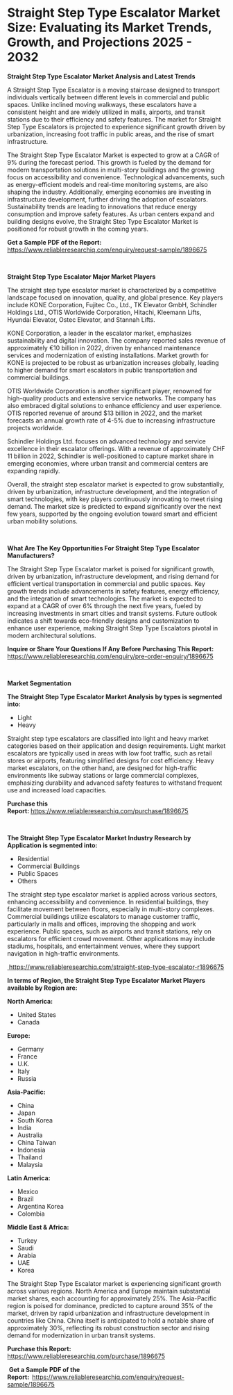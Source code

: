 <p><h1>Straight Step Type Escalator Market Size: Evaluating its Market Trends, Growth, and Projections 2025 - 2032</h1></p><p><strong>Straight Step Type Escalator Market Analysis and Latest Trends</strong></p>
<p><p>A Straight Step Type Escalator is a moving staircase designed to transport individuals vertically between different levels in commercial and public spaces. Unlike inclined moving walkways, these escalators have a consistent height and are widely utilized in malls, airports, and transit stations due to their efficiency and safety features. The market for Straight Step Type Escalators is projected to experience significant growth driven by urbanization, increasing foot traffic in public areas, and the rise of smart infrastructure.</p><p>The Straight Step Type Escalator Market is expected to grow at a CAGR of 9% during the forecast period. This growth is fueled by the demand for modern transportation solutions in multi-story buildings and the growing focus on accessibility and convenience. Technological advancements, such as energy-efficient models and real-time monitoring systems, are also shaping the industry. Additionally, emerging economies are investing in infrastructure development, further driving the adoption of escalators. Sustainability trends are leading to innovations that reduce energy consumption and improve safety features. As urban centers expand and building designs evolve, the Straight Step Type Escalator Market is positioned for robust growth in the coming years.</p></p>
<p><strong>Get a Sample PDF of the Report:&nbsp;</strong> <a href="https://www.reliableresearchiq.com/enquiry/request-sample/1896675?utm_campaign=3049&utm_medium=2&utm_source=Github&utm_content=ia&utm_term=12042025&utm_id=straight-step-type-escalator">https://www.reliableresearchiq.com/enquiry/request-sample/1896675</a></p>
<p>&nbsp;</p>
<p><strong>Straight Step Type Escalator Major Market Players</strong></p>
<p><p>The straight step type escalator market is characterized by a competitive landscape focused on innovation, quality, and global presence. Key players include KONE Corporation, Fujitec Co., Ltd., TK Elevator GmbH, Schindler Holdings Ltd., OTIS Worldwide Corporation, Hitachi, Kleemann Lifts, Hyundai Elevator, Ostec Elevator, and Stannah Lifts.</p><p>KONE Corporation, a leader in the escalator market, emphasizes sustainability and digital innovation. The company reported sales revenue of approximately €10 billion in 2022, driven by enhanced maintenance services and modernization of existing installations. Market growth for KONE is projected to be robust as urbanization increases globally, leading to higher demand for smart escalators in public transportation and commercial buildings.</p><p>OTIS Worldwide Corporation is another significant player, renowned for high-quality products and extensive service networks. The company has also embraced digital solutions to enhance efficiency and user experience. OTIS reported revenue of around $13 billion in 2022, and the market forecasts an annual growth rate of 4-5% due to increasing infrastructure projects worldwide.</p><p>Schindler Holdings Ltd. focuses on advanced technology and service excellence in their escalator offerings. With a revenue of approximately CHF 11 billion in 2022, Schindler is well-positioned to capture market share in emerging economies, where urban transit and commercial centers are expanding rapidly.</p><p>Overall, the straight step escalator market is expected to grow substantially, driven by urbanization, infrastructure development, and the integration of smart technologies, with key players continuously innovating to meet rising demand. The market size is predicted to expand significantly over the next few years, supported by the ongoing evolution toward smart and efficient urban mobility solutions.</p></p>
<p>&nbsp;</p>
<p><strong>What Are The Key Opportunities For Straight Step Type Escalator Manufacturers?</strong></p>
<p><p>The Straight Step Type Escalator market is poised for significant growth, driven by urbanization, infrastructure development, and rising demand for efficient vertical transportation in commercial and public spaces. Key growth trends include advancements in safety features, energy efficiency, and the integration of smart technologies. The market is expected to expand at a CAGR of over 6% through the next five years, fueled by increasing investments in smart cities and transit systems. Future outlook indicates a shift towards eco-friendly designs and customization to enhance user experience, making Straight Step Type Escalators pivotal in modern architectural solutions.</p></p>
<p><strong>Inquire or Share Your Questions If Any Before Purchasing This Report:</strong> <a href="https://www.reliableresearchiq.com/enquiry/pre-order-enquiry/1896675?utm_campaign=3049&utm_medium=2&utm_source=Github&utm_content=ia&utm_term=12042025&utm_id=straight-step-type-escalator">https://www.reliableresearchiq.com/enquiry/pre-order-enquiry/1896675</a></p>
<p>&nbsp;</p>
<p><strong>Market Segmentation</strong></p>
<p><strong>The Straight Step Type Escalator Market Analysis by types is segmented into:</strong></p>
<p><ul><li>Light</li><li>Heavy</li></ul></p>
<p><p>Straight step type escalators are classified into light and heavy market categories based on their application and design requirements. Light market escalators are typically used in areas with low foot traffic, such as retail stores or airports, featuring simplified designs for cost efficiency. Heavy market escalators, on the other hand, are designed for high-traffic environments like subway stations or large commercial complexes, emphasizing durability and advanced safety features to withstand frequent use and increased load capacities.</p></p>
<p><strong>Purchase this Report:&nbsp;</strong><a href="https://www.reliableresearchiq.com/purchase/1896675?utm_campaign=3049&utm_medium=2&utm_source=Github&utm_content=ia&utm_term=12042025&utm_id=straight-step-type-escalator">https://www.reliableresearchiq.com/purchase/1896675</a></p>
<p>&nbsp;</p>
<p><strong>The Straight Step Type Escalator Market Industry Research by Application is segmented into:</strong></p>
<p><ul><li>Residential</li><li>Commercial Buildings</li><li>Public Spaces</li><li>Others</li></ul></p>
<p><p>The straight step type escalator market is applied across various sectors, enhancing accessibility and convenience. In residential buildings, they facilitate movement between floors, especially in multi-story complexes. Commercial buildings utilize escalators to manage customer traffic, particularly in malls and offices, improving the shopping and work experience. Public spaces, such as airports and transit stations, rely on escalators for efficient crowd movement. Other applications may include stadiums, hospitals, and entertainment venues, where they support navigation in high-traffic environments.</p></p>
<p><a href="https://www.reliableresearchiq.com/straight-step-type-escalator-r1896675?utm_campaign=3049&utm_medium=2&utm_source=Github&utm_content=ia&utm_term=12042025&utm_id=straight-step-type-escalator">&nbsp;https://www.reliableresearchiq.com/straight-step-type-escalator-r1896675</a></p>
<p><strong>In terms of Region, the Straight Step Type Escalator Market Players available by Region are:</strong></p>
<p>
    <p> <strong> North America: </strong>
        <ul>
            <li>United States</li>
            <li>Canada</li>
        </ul>
        </p> 
    <p> <strong> Europe: </strong>
        <ul>
            <li>Germany</li>
            <li>France</li>
            <li>U.K.</li>
            <li>Italy</li>
            <li>Russia</li>
        </ul>
        </p> 
    <p> <strong> Asia-Pacific: </strong>
        <ul>
            <li>China</li>
            <li>Japan</li>
            <li>South Korea</li>
            <li>India</li>
            <li>Australia</li>
            <li>China Taiwan</li>
            <li>Indonesia</li>
            <li>Thailand</li>
            <li>Malaysia</li>
        </ul>
        </p> 
    <p> <strong> Latin America: </strong>
        <ul>
            <li>Mexico</li>
            <li>Brazil</li>
            <li>Argentina Korea</li>
            <li>Colombia</li>
        </ul>
        </p> 
    <p> <strong> Middle East & Africa: </strong>
        <ul>
            <li>Turkey</li>
            <li>Saudi</li>
            <li>Arabia</li>
            <li>UAE</li>
            <li>Korea</li>
        </ul>
    </p>
    </p>
<p><p>The Straight Step Type Escalator market is experiencing significant growth across various regions. North America and Europe maintain substantial market shares, each accounting for approximately 25%. The Asia-Pacific region is poised for dominance, predicted to capture around 35% of the market, driven by rapid urbanization and infrastructure development in countries like China. China itself is anticipated to hold a notable share of approximately 30%, reflecting its robust construction sector and rising demand for modernization in urban transit systems.</p></p>
<p><strong>Purchase this Report: </strong><a href="https://www.reliableresearchiq.com/purchase/1896675?utm_campaign=3049&utm_medium=2&utm_source=Github&utm_content=ia&utm_term=12042025&utm_id=straight-step-type-escalator">https://www.reliableresearchiq.com/purchase/1896675</a></p>
<p>&nbsp;<strong>Get a Sample PDF of the Report:&nbsp;&nbsp;</strong><a href="https://www.reliableresearchiq.com/enquiry/request-sample/1896675?utm_campaign=3049&utm_medium=2&utm_source=Github&utm_content=ia&utm_term=12042025&utm_id=straight-step-type-escalator">https://www.reliableresearchiq.com/enquiry/request-sample/1896675</a></p>
<p><strong></strong></p>
<p><p></p><p></p><p></p></p>